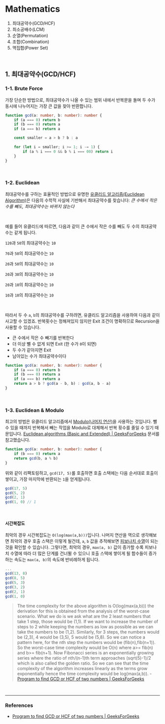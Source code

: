 # Mathematics

1. 최대공약수(GCD/HCF)
2. 최소공배수(LCM)
3. 순열(Permutation)
4. 조합(Combination)
5. 멱집합(Power Set)

<br />

## 1. 최대공약수(GCD/HCF)

### 1-1. Brute Force

가장 단순한 방법으로, 최대공약수가 나올 수 있는 범위 내에서 반복문을 돌며 두 수가 동시에 나누어지는 가장 큰 값을 찾아 반환합니다.

```typescript
function gcd(a: number, b: number): number {
    if (a === 0) return b
    if (b === 0) return a
    if (a === b) return a

    const smaller = a > b ? b : a
    
    for (let i = smaller; i >= 1; i -= 1) {
        if (a % i === 0 && b % i === 00) return i
    }
}
```

<br />

### 1-2. Euclidean

최대공약수를 구하는 효율적인 방법으로 유명한 [유클리드 알고리즘(Euclidean Algorithm)](https://en.wikipedia.org/wiki/Euclidean_algorithm)은 다음의 수학적 사실에 기반해서 최대공약수를 찾습니다: _큰 수에서 작은 수를 빼도, 최대공약수는 바뀌지 않는다_

<br />

예를 들어 유클리드에 따르면, 다음과 같이 큰 수에서 작은 수를 빼도 두 수의 최대공약수는 같게 됩니다.

`120`과 `50`의 최대공약수는 `10`

`70`과 `50`의 최대공약수는 `10`

`20`과 `50`의 최대공약수는 `10`

`20`과 `30`의 최대공약수는 `10`

`20`과 `10`의 최대공약수는 `10`

`10`과 `10`의 최대공약수는 `10`

<br />

따라서 두 수 `a`, `b`의 최대공약수를 구하려면, 유클리드 알고리즘을 사용하여 다음과 같이 사고할 수 있겠죠. 반복횟수는 정해져있지 않지만 Exit 조건이 명확하므로 Recursion을 사용할 수 있습니다.

- 큰 수에서 작은 수 빼기를 반복한다
- 더 이상 뺄 수 없게 되면 Exit (한 수가 `0`이 되면)
- 두 수가 같아지면 Exit
- 남아있는 수가 최대공약수이다

```typescript
function gcd(a: number, b: number): number {
    if (a === 0) return b
    if (b === 0) return a
    if (a === b) return a
    return a > b ? gcd(a - b, b) : gcd(a, b - a)
}
```

<br />

### 1-3. Euclidean & Modulo

최고의 방법은 유클리드 알고리즘에서 [Modulo(나머지 연산)](https://ko.wikipedia.org/wiki/%EB%82%98%EB%A8%B8%EC%A7%80)을 사용하는 것입니다. 뺄 수 있을 때까지 반복해서 빼는 작업을 Modulo로 대체해서 반복 횟수를 줄일 수 있기 때문입니다. [Euclidean algorithms (Basic and Extended) | GeeksForGeeks](https://www.geeksforgeeks.org/euclidean-algorithms-basic-and-extended/) 문서를 참고했습니다.

```typescript
function gcd(a: number, b: number): number {
    if (b === 0) return a
    return gcd(b, a % b)
}
```

위와 같이 리팩토링하고, `gcd(17, 5)`롤 호출하면 호출 스택에는 다음 순서대로 호출이 쌓이고, 가장 마지막에 반환되는 `1`을 얻게됩니다.

```typescript
gcd(17, 5)
gcd(5, 2)
gcd(2, 1)
gcd(1, 0) // 1
```

<br />

#### 시간복잡도

최악의 경우 시간복잡도는 `O(log(max(a,b)))`입니다. 나머지 연산을 역으로 생각해보면 최악의 경우 호출 스택은 이렇게 될건데, `a`, `b` 값을 추적해보면 [피보나치 수열](https://en.wikipedia.org/wiki/Fibonacci_number)이 되는 것을 확인할 수 있습니다. 그렇다면, 최악의 경우, `max(a, b)` 값이 증가할 수록 피보나치 수열에 따라 더 많은 단계를 건너뛸 수 있으니 호출 스택에 쌓이게 될 함수들이 증가하는 속도는 `max(a, b)`의 속도에 반비례하게 됩니다.

```typescript
...
gcd(13, 8)
gcd(8, 5)
gcd(5, 3)
gcd(3, 2)
gcd(2, 1)
gcd(1, 0)
```

> The time complexity for the above algorithm is O(log(max(a,b))) the derivation for this is obtained from the analysis of the worst-case scenario. What we do is we ask what are the 2 least numbers that take 1 step, those would be (1,1). If we want to increase the number of steps to 2 while keeping the numbers as low as possible as we can take the numbers to be (1,2). Similarly, for 3 steps, the numbers would be (2,3), 4 would be (3,5), 5 would be (5,8). So we can notice a pattern here, for the nth step the numbers would be (fib(n),fib(n+1)).  So the worst-case time complexity would be O(n) where a>= fib(n) and b>= fib(n+1).
> Now Fibonacci series is an exponentially growing series where the ratio of nth/(n-1)th term approaches (sqrt(5)-1)/2 which is also called the golden ratio. So we can see that the time complexity of the algorithm increases linearly as the terms grow exponentially hence the time complexity would be log(max(a,b)). - [Program to find GCD or HCF of two numbers | GeeksForGeeks](https://www.geeksforgeeks.org/c-program-find-gcd-hcf-two-numbers/)

<br />

---

### References

- [Program to find GCD or HCF of two numbers | GeeksForGeeks](https://www.geeksforgeeks.org/c-program-find-gcd-hcf-two-numbers/)